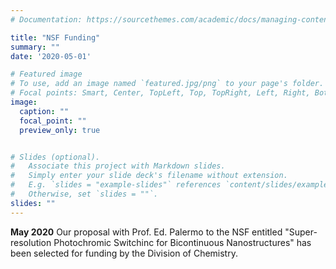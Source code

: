 ```yaml
---
# Documentation: https://sourcethemes.com/academic/docs/managing-content/

title: "NSF Funding"
summary: ""
date: '2020-05-01'

# Featured image
# To use, add an image named `featured.jpg/png` to your page's folder.
# Focal points: Smart, Center, TopLeft, Top, TopRight, Left, Right, BottomLeft, Bottom, BottomRight.
image:
  caption: ""
  focal_point: ""
  preview_only: true


# Slides (optional).
#   Associate this project with Markdown slides.
#   Simply enter your slide deck's filename without extension.
#   E.g. `slides = "example-slides"` references `content/slides/example-slides.md`.
#   Otherwise, set `slides = ""`.
slides: ""
---
```

**May 2020** Our proposal with Prof. Ed. Palermo to the NSF entitled "Super-resolution Photochromic Switchinc for Bicontinuous Nanostructures" has been selected for funding by the Division of Chemistry.
